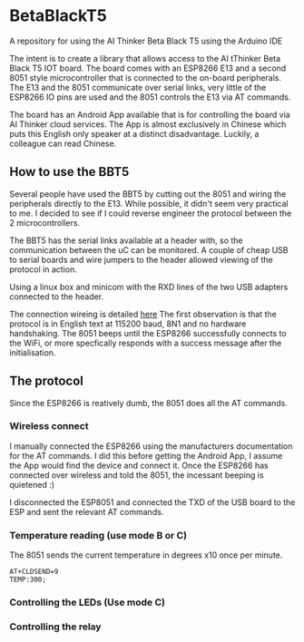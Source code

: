 # BetaBlackT5
A repository for using the AI Thinker Beta Black T5 using the Arduino IDE

The intent is to create a library that allows access to the AI tThinker Beta Black T5 IOT board.
The board comes with an ESP8266 E13 and a second 8051 style microcontroller that is connected to the on-board peripherals.
The E13 and the 8051 communicate over serial links, very little of the ESP8266 IO pins are used and the 8051 controls the E13 via AT commands.

The board has an Android App available that is for controlling the board via AI Thinker cloud services. The App is almost exclusively in Chinese which puts this English only speaker at a distinct disadvantage. Luckily, a colleague can read Chinese.

## How to use the BBT5
Several people have used the BBT5 by cutting out the 8051 and wiring the peripherals directly to the E13. While possible, it didn't seem very practical to me. I decided to see if I could reverse engineer the protocol between the 2 microcontrollers.

The BBT5 has the serial links available at a header with, so the communication between the uC can be monitored. 
A couple of cheap USB to serial boards and wire jumpers to the header allowed viewing of the protocol in action.

Using a linux box and minicom with the RXD lines of the two USB adapters connected to the header.

The connection wireing is detailed [here](SerialConnections.md)
The first observation is that the protocol is in English text at 115200 baud, 8N1 and no hardware handshaking.
The 8051 beeps until the ESP8266 successfully connects to the WiFi, or more specfically responds with a success message after the initialisation.

## The protocol
Since the ESP8266 is reatively dumb, the 8051 does all the AT commands.

### Wireless connect
I manually connected the ESP8266 using the manufacturers documentation for the AT commands. I did this before getting the Android App, I assume the App would find the device and connect it.
Once the ESP8266 has connected over wireless and told the 8051, the incessant beeping is quietened :)

I disconnected the ESP8051 and connected the TXD of the USB board to the ESP and sent the relevant AT commands.

### Temperature reading (use mode B or C)
The 8051 sends the current temperature in degrees x10 once per minute.
```
AT+CLDSEND=9
TEMP:300;
```

### Controlling the LEDs (Use mode C)



### Controlling the relay
